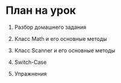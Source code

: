 # План на урок

1. Разбор домашнего задания

2. Класс Math и его основные методы

3. Класс Scanner и его основные методы

4. Switch-Case

5. Упражнения
